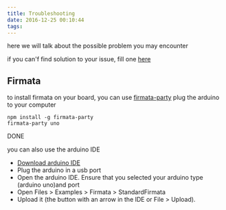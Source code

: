 ```yaml
---
title: Troubleshooting
date: 2016-12-25 00:10:44
tags:
---
```


here we will talk about the possible problem you may encounter

if you can'f find solution to your issue, fill one [here][3]

## Firmata
to install firmata on your  board, you can use [firmata-party][1]
plug the arduino to your computer

```
npm install -g firmata-party
firmata-party uno
```
DONE

you can also use the arduino IDE 

- [Download arduino IDE][2]
- Plug the arduino in a usb port
- Open the arduino IDE. Ensure that you selected your arduino type (arduino uno)and port
- Open Files > Examples > Firmata > StandardFirmata
- Upload it (the button with an arrow in the IDE or File > Upload).


[1]: https://github.com/noopkat/firmata-party
[2]: https://www.arduino.cc/en/Main/Software
[3]: https://github.com/catbotFactory/yldWorkshop/issues
